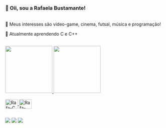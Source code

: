 ### 👋 Oii, sou a Rafaela Bustamante!

<div>
<p><br>
  🎲 Meus interesses são video-game, cinema, futsal, música e programação!<br>
  
  🌱 Atualmente aprendendo C e C++</p>
  
##

<div align="left">
  <a href="https://github.com/rafaelabdm">
  <img height="150em" src="https://github-readme-stats.vercel.app/api?username=rafaelabdm&show_icons=true&theme=nord&include_all_commits=true&count_private=true"/>
  <img height="150em" src="https://github-readme-stats.vercel.app/api/top-langs/?username=rafaelabdm&layout=compact&langs_count=7&theme=nord"/>
</div>
<div style="display: inline_block"><br>
  <img align="center" alt="Rafa-C" height="30" width="40" src="https://cdn.jsdelivr.net/gh/devicons/devicon/icons/c/c-original.svg">
  <img align="center" alt="Rafa-C++" height="30" width="40" src="https://cdn.jsdelivr.net/gh/devicons/devicon/icons/cplusplus/cplusplus-original.svg">
</div>
  
##
 
<div> 
  <a href="https://instagram.com/rafaelabdm" target="_blank"><img src="https://img.shields.io/badge/-Instagram-%23E4405F?style=for-the-badge&logo=instagram&logoColor=white" target="_blank"></a>
  <a href = "mailto:rafaelabdm@gmail.com"><img src="https://img.shields.io/badge/-Gmail-%23333?style=for-the-badge&logo=gmail&logoColor=white" target="_blank"></a>
  <a href="https://www.linkedin.com/in/rafaela-bustamante-de-miranda-0b84081bb/" target="_blank"><img src="https://img.shields.io/badge/-LinkedIn-%230077B5?style=for-the-badge&logo=linkedin&logoColor=white" target="_blank"></a> 
